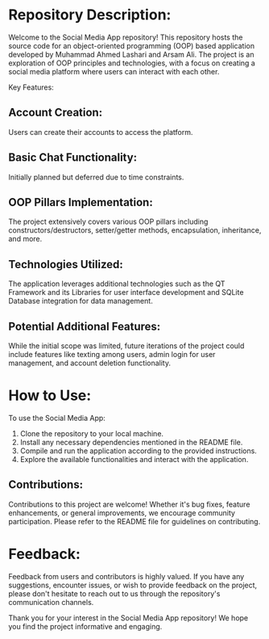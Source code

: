 # Repository Description:

Welcome to the Social Media App repository! This repository hosts the source code for an object-oriented programming (OOP) based application developed by Muhammad Ahmed Lashari and Arsam Ali. The project is an exploration of OOP principles and technologies, with a focus on creating a social media platform where users can interact with each other.

Key Features:

## Account Creation: 
  Users can create their accounts to access the platform.
## Basic Chat Functionality: 
  Initially planned but deferred due to time constraints.
## OOP Pillars Implementation: 
  The project extensively covers various OOP pillars including constructors/destructors, setter/getter methods, encapsulation, inheritance, and more.
## Technologies Utilized: 
  The application leverages additional technologies such as the QT Framework and its Libraries for user interface development and SQLite Database integration for data management.
## Potential Additional Features: 
  While the initial scope was limited, future iterations of the project could include features like texting among users, admin login for user management, and account deletion functionality.

# How to Use:

To use the Social Media App:

1. Clone the repository to your local machine.
2. Install any necessary dependencies mentioned in the README file.
3. Compile and run the application according to the provided instructions.
4. Explore the available functionalities and interact with the application.

## Contributions:

Contributions to this project are welcome! Whether it's bug fixes, feature enhancements, or general improvements, we encourage community participation. Please refer to the README file for guidelines on contributing.

# Feedback:

Feedback from users and contributors is highly valued. If you have any suggestions, encounter issues, or wish to provide feedback on the project, please don't hesitate to reach out to us through the repository's communication channels.

Thank you for your interest in the Social Media App repository! We hope you find the project informative and engaging.
